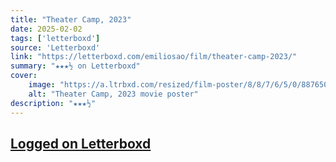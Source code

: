 ```yaml
---
title: "Theater Camp, 2023"
date: 2025-02-02
tags: ['letterboxd']
source: 'Letterboxd'
link: "https://letterboxd.com/emiliosao/film/theater-camp-2023/"
summary: "★★★½ on Letterboxd"
cover:
    image: "https://a.ltrbxd.com/resized/film-poster/8/8/7/6/5/0/887650-theater-camp-0-600-0-900-crop.jpg?v=ba9c77cf10"
    alt: "Theater Camp, 2023 movie poster"
description: "★★★½"
---
```

## [Logged on Letterboxd](https://letterboxd.com/emiliosao/film/theater-camp-2023/)


